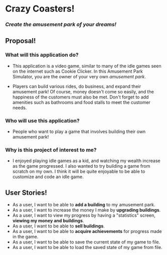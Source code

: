 # **Crazy Coasters!**

### *Create the amusement park of your dreams!*

## Proposal!

### What will this application do?

- This application is a video game, similar to many of the idle games seen on the internet such as Cookie Clicker.
In this Amusement Park Simulator, you are the owner of your very own *amusement park*. 

- Players can build various rides,
do business, and expand their amusement park! Of course, money doesn't come so easily, and the happiness of the customers
must also be met. Don't forget to add amenities such as bathrooms and food stalls to meet the customer needs.

### Who will use this application?

- People who want to play a game that involves building their own amusement park!

### Why is this project of interest to me?

- I enjoyed playing idle games as a kid, and watching my wealth increase as the game progressed.
I also wanted to try building a game from scratch on my own. I think it will be quite enjoyable
to be able to customize and code an idle game.

## User Stories!
- As a user, I want to be able to **add a building** to my amusement park.
- As a user, I want to increase the money I make by **upgrading buildings**.
- As a user, I want to view my progress by having a "statistics" screen,
**viewing my money and buildings**.
- As a user, I want to be able to **sell buildings**. 
- As a user, I want to be able to **acquire achievements** for progress made in the game.
- As a user, I want to be able to save the current state of my game to file.
- As a user, I want to be able to load the saved state of my game from file.

